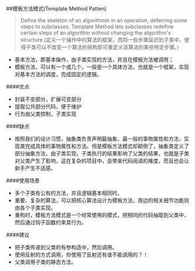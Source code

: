 ##模板方法模式(Template Method Patten)

>Define the skeleton of an algorithmin in an operation, deferring some steps to subclasses. Template Method lets subclasses redefine certain steps of an algorithm without changing the algorithm's structure.(定义一个操作中的算法的框架，而将一些步骤延迟到子类中。使得子类可以不改变一个算法的结构即可重定义该算法的某些特定步骤。)

* 基本方法，即基本操作，由子类实现的方法，并且在模板方法被调用；
* 模板方法，可以有一个或几个，一般是一个具体方法，也就是一个框架，实现对基本方法的调度，完成固定的逻辑。

####优点

* 封装不变部分，扩展可变部分
* 提取公共部分代码，便于维护
* 行为由父类控制，子类实现

####缺点

* 按照我们的设计习惯，抽象类负责声明最抽象、最一般的事物属性和方法，实现类完成具体的事物属性和方法。但是模板方法模式却颠倒了，抽象类定义了部分抽象方法，由子类实现，子类执行的结果影响了父类的结果，也就是子类对父类产生了影响，这在复杂的项目中，会带来代码阅读的难度，而且也会让新手产生不适感。

####使用场景

* 多个子类有公有的方法，并且逻辑基本相同时。
* 重要、复杂的算法，可以把核心算法设计为模板方法，周边的相关细节功能则由各个子类实现。
* 重构时，模板方法模式是一个经常使用的模式，把相同的代码抽取到父类中，然后通过钩子函数约束其行为。

####建议

* 把子类传递到父类的有参构造中，然后调用。
* 使用反射的方式调用，你使用了反射还有谁不能调用的？！
* 父类调用子类的静态方法。